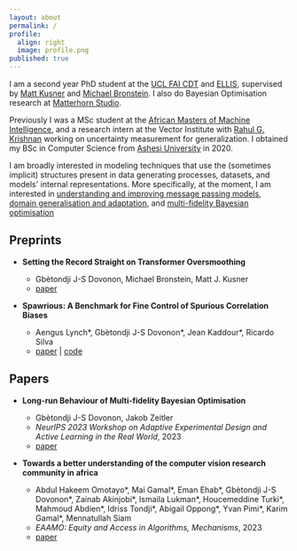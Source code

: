 ```yaml
---
layout: about
permalink: /
profile:
  align: right
  image: profile.png
published: true
---
```

I am a second year PhD student at the [UCL FAI CDT](https://www.ucl.ac.uk/foundational-ai-cdt/foundational-artificial-intelligence-mphilphd) and [ELLIS](https://ellis.eu/), supervised by [Matt Kusner](https://mkusner.github.io/) and [Michael Bronstein](https://www.cs.ox.ac.uk/people/michael.bronstein/). I also do Bayesian Optimisation research at [Matterhorn Studio](matterhorn.studio).

Previously I was a MSc student at the [African Masters of Machine Intelligence](https://aimsammi.org/), and a research intern at the Vector Institute with [Rahul G. Krishnan](http://www.cs.toronto.edu/~rahulgk/index.html) working on uncertainty measurement for generalization. I obtained my BSc in Computer Science from [Ashesi University](https://www.ashesi.edu.gh/) in 2020.

I am broadly interested in modeling techniques that use the (sometimes implicit) structures present in data generating processes, datasets, and models' internal representations. More specifically, at the moment, I am interested in [understanding and improving message passing models](https://arxiv.org/pdf/2401.04301.pdf), [domain generalisation and adaptation](https://arxiv.org/pdf/2303.05470.pdf), and [multi-fidelity Bayesian optimisation](https://arxiv.org/pdf/2312.12633.pdf)



## Preprints

- **Setting the Record Straight on Transformer Oversmoothing**  
  * Gbètondji J-S Dovonon, Michael Bronstein, Matt J. Kusner
  * [paper](https://arxiv.org/pdf/2401.04301.pdf)

- **Spawrious: A Benchmark for Fine Control of Spurious Correlation Biases**
  * Aengus Lynch\*, Gbètondji J-S Dovonon\*, Jean Kaddour\*, Ricardo Silva
  * [paper](https://arxiv.org/pdf/2303.05470.pdf) \| [code](https://github.com/aengusl/spawrious)


## Papers

- **Long-run Behaviour of Multi-fidelity Bayesian Optimisation**
  * Gbètondji J-S Dovonon, Jakob Zeitler
  * *NeurIPS 2023 Workshop on Adaptive Experimental Design and Active Learning in the Real World*, 2023
  * [paper](https://arxiv.org/pdf/2312.12633.pdf)

- **Towards a better understanding of the computer vision research community in africa**
  * Abdul Hakeem Omotayo\*, Mai Gamal\*, Eman Ehab\*, Gbètondji J-S Dovonon\*, Zainab Akinjobi\*, Ismaila Lukman\*, Houcemeddine Turki\*, Mahmoud Abdien\*, Idriss Tondji\*, Abigail Oppong\*, Yvan Pimi\*, Karim Gamal\*, Mennatullah Siam
  * *EAAMO: Equity and Access in Algorithms, Mechanisms*, 2023
  * [paper](https://arxiv.org/pdf/2305.06773.pdf)
